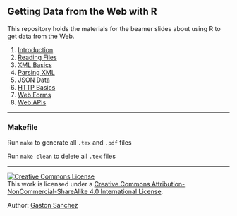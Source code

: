 ## Getting Data from the Web with R

This repository holds the materials for the beamer slides about 
using R to get data from the Web.

1. [Introduction](https://github.com/gastonstat/tutorial-R-web-data/blob/master/01-introduction/01-introduction.pdf)
2. [Reading Files](https://github.com/gastonstat/tutorial-R-web-data/blob/master/02-reading-files/02-reading-files.pdf)
3. [XML Basics](https://github.com/gastonstat/tutorial-R-web-data/blob/master/03-xml-basics/03-xml-basics.pdf)
4. [Parsing XML](https://github.com/gastonstat/tutorial-R-web-data/blob/master/01-introduction/04-parsing-xml.pdf)
5. [JSON Data](https://github.com/gastonstat/tutorial-R-web-data/blob/master/01-introduction/05-json-data.pdf)
6. [HTTP Basics](https://github.com/gastonstat/tutorial-R-web-data/blob/master/01-introduction/06-http-basics-curl.pdf)
7. [Web Forms](https://github.com/gastonstat/tutorial-R-web-data/blob/master/01-introduction/07-web-forms.pdf)
8. [Web APIs](https://github.com/gastonstat/tutorial-R-web-data/blob/master/01-introduction/08-web-apis.pdf)


-----

### Makefile

Run `make` to generate all `.tex` and `.pdf` files

Run `make clean` to delete all `.tex` files

-----

<a rel="license" href="http://creativecommons.org/licenses/by-nc-sa/4.0/"><img alt="Creative Commons License" style="border-width:0" src="https://i.creativecommons.org/l/by-nc-sa/4.0/88x31.png" /></a><br />This work is licensed under a <a rel="license" href="http://creativecommons.org/licenses/by-nc-sa/4.0/">Creative Commons Attribution-NonCommercial-ShareAlike 4.0 International License</a>.

Author: [Gaston Sanchez](http://gastonsanchez.com)
